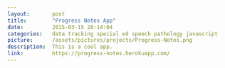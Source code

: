 ```yaml
---
layout:       post
title:        "Progress Notes App"
date:         2015-03-15 20:14:04
categories:   data tracking special ed speech pathology javascript
picture:      /assets/pictures/projects/Progress-Notes.png
description:  This is a cool app.
link:         https://progress-notes.herokuapp.com/
---
```


